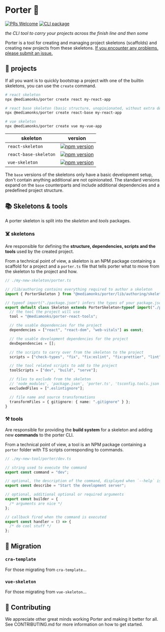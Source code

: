 # Porter :tipping_hand_person:

[![PRs Welcome](https://img.shields.io/badge/PRs-welcome-green.svg)](https://github.com/mediamonks/porter/tree/main/CONTRIBUTING.md)
[![CLI package](https://badge.fury.io/js/%40mediamonks%2Fporter.svg)](https://github.com/mediamonks/porter/tree/main/packages/porter)

_the CLI tool to carry your projects across the finish line and then some_

Porter is a tool for creating and managing project skeletons (scaffolds) and creating new projects from these skeletons.
[If you encounter any problems, please submit an issue.](https://github.com/mediamonks/porter/issues/new)

## 🚀 projects

If all you want is to quickly bootstrap a project with one of the builtin skeletons, you can use the `create` command.

```bash
# react skeleton
npx @mediamonks/porter create react my-react-app

# react base skeleton (basic structure, unopinionated, without extra dependencies)
npx @mediamonks/porter create react-base my-react-app

# vue skeleton
npx @mediamonks/porter create vue my-vue-app

```

| skeleton              | version                                                                                                                                                                       |
| --------------------- | ----------------------------------------------------------------------------------------------------------------------------------------------------------------------------- |
| `react-skeleton`      | [![npm version](https://badge.fury.io/js/%40mediamonks%2Fporter-react-skeleton.svg)](https://github.com/mediamonks/porter/tree/main/packages/porter-react-skeleton)           |
| `react-base-skeleton` | [![npm version](https://badge.fury.io/js/%40mediamonks%2Fporter-react-base-skeleton.svg)](https://github.com/mediamonks/porter/tree/main/packages/porter-react-base-skeleton) |
| `vue-skeleton`        | [![npm version](https://badge.fury.io/js/%40mediamonks%2Fporter-vue-skeleton.svg)](https://github.com/mediamonks/porter/tree/main/packages/porter-vue-skeleton)               |

The `base` versions of the skeletons only have a basic development setup, don't contain anything additional are not opinionated. The standard versions expand on the `base` counterparts and include additional dependencies and a predefined project structure.

## 📚 Skeletons & tools

A porter skeleton is split into the _skeleton_ and _tools_ packages.

### ☠️ skeletons

Are responsible for defining the **structure, dependencies, scripts and the tools** used by the created project.

From a technical point of view, a skeleton is an NPM package containing a scaffold for a project and a `porter.ts` file that tells porter what to move from the skeleton to the project and how.

```ts
// ./my-new-skeleton/porter.ts

// /lib/authoring contains everything required to author a skeleton
import { PorterSkeleton } from "@mediamonks/porter/lib/authoring/skeleton";

// typeof import("./package.json") infers the types of your package.json
export default class Skeleton extends PorterSkeleton<typeof import("./package.json")> {
  // the tool the project will use
  tool = "@mediamonks/porter-react-tools";

  // the usable dependencies for the project
  dependencies = ["react", "react-dom", "web-vitals"] as const;

  // the usable development dependencies for the project
  devDependencies = [];

  // the scripts to carry over from the skeleton to the project
  scripts = ["check-types", "fix", "fix:eslint", "fix:prettier", "lint", "lint:eslint"] as const;

  // the tool related scripts to add to the project
  toolScripts = ["dev", "build", "serve"];

  // files to exclude from the skeleton
  // 'node_modules', 'package.json', 'porter.ts', 'tsconfig.tools.json' are excluded by default
  excludedFiles = [".eslintignore"];

  // file name and source transformations
  transformFiles = { gitignore: { name: ".gitignore" } };
}
```

### ⚒️ tools

Are responsible for providing the **build system** for a skeleton and adding new **commands** to the porter CLI.

From a technical point of view, a tool is an NPM package containing a `porter` folder with TS scripts corresponding to commands.

```ts
// ./my-new-tool/porter/dev.ts

// string used to execute the command
export const command = "dev";

// optional, the description of the command, displayed when `--help` is passed
export const describe = "Start the development server";

// optional, additional optional or required arguments
export const builder = {
  /* arguments are nice */
};

// callback fired when the command is executed
export const handler = () => {
  /* do cool stuff */
};
```

## 💫 Migration

### `cra-template`

For those migrating from `cra-template`...

### `vue-skeleton`

For those migrating from `vue-skeleton`...

## 🙏 Contributing

We appreciate other great minds working Porter and making it better for all. See CONTRIBUTING.md for more information on how to get started.
